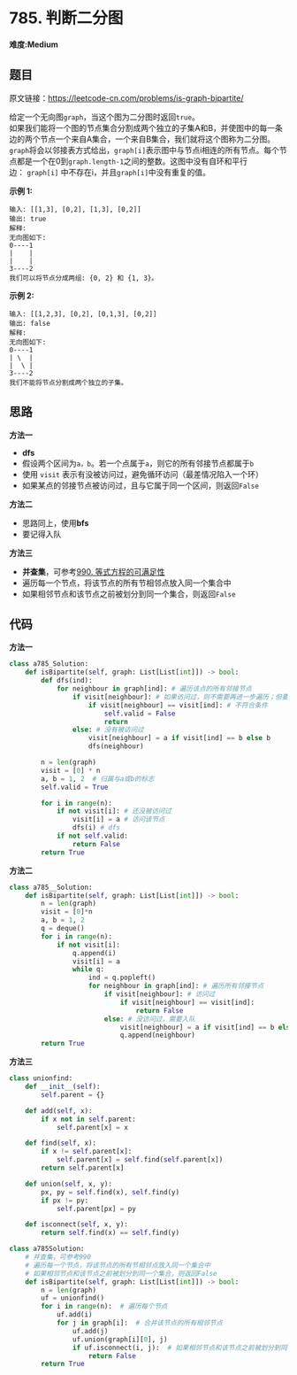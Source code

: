 # 785. 判断二分图
**难度:Medium**
## 题目
原文链接：https://leetcode-cn.com/problems/is-graph-bipartite/

给定一个无向图`graph`，当这个图为二分图时返回`true`。  
如果我们能将一个图的节点集合分割成两个独立的子集A和B，并使图中的每一条边的两个节点一个来自A集合，一个来自B集合，我们就将这个图称为二分图。  
`graph`将会以邻接表方式给出，`graph[i]`表示图中与节点i相连的所有节点。每个节点都是一个在0到`graph.length-1`之间的整数。这图中没有自环和平行边： `graph[i]` 中不存在i，并且`graph[i]`中没有重复的值。


**示例 1:**
```
输入: [[1,3], [0,2], [1,3], [0,2]]
输出: true
解释: 
无向图如下:
0----1
|    |
|    |
3----2
我们可以将节点分成两组: {0, 2} 和 {1, 3}。
```
**示例 2:**
```
输入: [[1,2,3], [0,2], [0,1,3], [0,2]]
输出: false
解释: 
无向图如下:
0----1
| \  |
|  \ |
3----2
我们不能将节点分割成两个独立的子集。
```

## 思路
**方法一**
* **dfs**
* 假设两个区间为`a，b`。若一个点属于`a`，则它的所有邻接节点都属于`b`
* 使用 `visit` 表示有没被访问过，避免循环访问（最差情况陷入一个环）
* 如果某点的邻接节点被访问过，且与它属于同一个区间，则返回`False`

**方法二**
* 思路同上，使用**bfs**
* 要记得入队

**方法三**
* **并查集**，可参考[990. 等式方程的可满足性](https://github.com/czzbb/leetcode-python/blob/master/code/0990-%E7%AD%89%E5%BC%8F%E6%96%B9%E7%A8%8B%E7%9A%84%E5%8F%AF%E6%BB%A1%E8%B6%B3%E6%80%A7.md)
* 遍历每一个节点，将该节点的所有节相邻点放入同一个集合中
* 如果相邻节点和该节点之前被划分到同一个集合，则返回`False`
## 代码
**方法一**
```python
class a785_Solution:
    def isBipartite(self, graph: List[List[int]]) -> bool:
        def dfs(ind):
            for neighbour in graph[ind]: # 遍历该点的所有邻接节点
                if visit[neighbour]: # 如果访问过，则不需要再进一步遍历；但要判断是否符合条件
                    if visit[neighbour] == visit[ind]: # 不符合条件
                        self.valid = False
                        return
                else: # 没有被访问过
                    visit[neighbour] = a if visit[ind] == b else b
                    dfs(neighbour)

        n = len(graph)
        visit = [0] * n
        a, b = 1, 2  # 归属与a或b的标志
        self.valid = True

        for i in range(n):
            if not visit[i]: # 还没被访问过
                visit[i] = a # 访问该节点
                dfs(i) # dfs
            if not self.valid:
                return False
        return True
```
**方法二**
```python
class a785__Solution:
    def isBipartite(self, graph: List[List[int]]) -> bool:
        n = len(graph)
        visit = [0]*n
        a, b = 1, 2
        q = deque()
        for i in range(n):
            if not visit[i]:
                q.append(i)
                visit[i] = a
                while q:
                    ind = q.popleft()
                    for neighbour in graph[ind]: # 遍历所有邻接节点
                        if visit[neighbour]: # 访问过
                            if visit[neighbour] == visit[ind]:
                                return False
                        else: # 没访问过，需要入队
                            visit[neighbour] = a if visit[ind] == b else b
                            q.append(neighbour)
        return True
```
**方法三**
```python
class unionfind:
    def __init__(self):
        self.parent = {}

    def add(self, x):
        if x not in self.parent:
            self.parent[x] = x

    def find(self, x):
        if x != self.parent[x]:
            self.parent[x] = self.find(self.parent[x])
        return self.parent[x]

    def union(self, x, y):
        px, py = self.find(x), self.find(y)
        if px != py:
            self.parent[px] = py

    def isconnect(self, x, y):
        return self.find(x) == self.find(y)

class a785Solution:
    # 并查集，可参考990
    # 遍历每一个节点，将该节点的所有节相邻点放入同一个集合中
    # 如果相邻节点和该节点之前被划分到同一个集合，则返回False
    def isBipartite(self, graph: List[List[int]]) -> bool:
        n = len(graph)
        uf = unionfind()
        for i in range(n):  # 遍历每个节点
            uf.add(i)
            for j in graph[i]:  # 合并该节点的所有相邻节点
                uf.add(j)
                uf.union(graph[i][0], j)
                if uf.isconnect(i, j):  # 如果相邻节点和该节点之前被划分到同一个集合
                    return False
        return True
```

